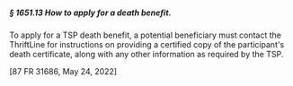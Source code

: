 ##### § 1651.13 How to apply for a death benefit. #####

To apply for a TSP death benefit, a potential beneficiary must contact the ThriftLine for instructions on providing a certified copy of the participant's death certificate, along with any other information as required by the TSP.

[87 FR 31686, May 24, 2022]